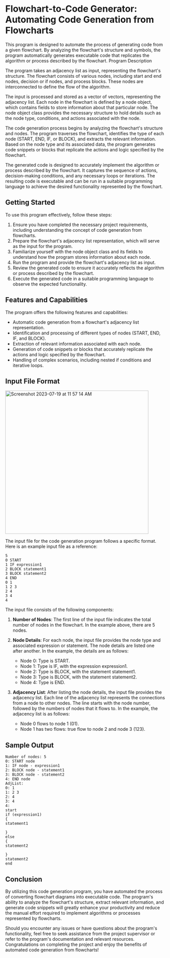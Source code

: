 # Flowchart-to-Code Generator: Automating Code Generation from Flowcharts

This program is designed to automate the process of generating code from a given flowchart. By analyzing the flowchart's structure and symbols, the program automatically generates executable code that replicates the algorithm or process described by the flowchart.
Program Description

The program takes an adjacency list as input, representing the flowchart's structure. The flowchart consists of various nodes, including start and end nodes, decision or if nodes, and process blocks. These nodes are interconnected to define the flow of the algorithm.

The input is processed and stored as a vector of vectors, representing the adjacency list. Each node in the flowchart is defined by a node object, which contains fields to store information about that particular node. The node object class provides the necessary structure to hold details such as the node type, conditions, and actions associated with the node.

The code generation process begins by analyzing the flowchart's structure and nodes. The program traverses the flowchart, identifies the type of each node (START, END, IF, or BLOCK), and extracts the relevant information. Based on the node type and its associated data, the program generates code snippets or blocks that replicate the actions and logic specified by the flowchart.

The generated code is designed to accurately implement the algorithm or process described by the flowchart. It captures the sequence of actions, decision-making conditions, and any necessary loops or iterations. The resulting code is executable and can be run in a suitable programming language to achieve the desired functionality represented by the flowchart.

## Getting Started

To use this program effectively, follow these steps:

  1. Ensure you have completed the necessary project requirements, including understanding the concept of code generation from flowcharts.
  2. Prepare the flowchart's adjacency list representation, which will serve as the input for the program.
  3. Familiarize yourself with the node object class and its fields to understand how the program stores information about each node.
  4. Run the program and provide the flowchart's adjacency list as input.
  5. Review the generated code to ensure it accurately reflects the algorithm or process described by the flowchart.
  6. Execute the generated code in a suitable programming language to observe the expected functionality.

## Features and Capabilities

The program offers the following features and capabilities:

  - Automatic code generation from a flowchart's adjacency list representation.
  - Identification and processing of different types of nodes (START, END, IF, and BLOCK).
  - Extraction of relevant information associated with each node.
  - Generation of code snippets or blocks that accurately replicate the actions and logic specified by the flowchart.
  - Handling of complex scenarios, including nested if conditions and iterative loops.

## Input File Format

<img width="451" alt="Screenshot 2023-07-19 at 11 57 14 AM" src="https://github.com/pdj555/Flowchart-to-Code-Generator/assets/102199778/b0716158-9b55-44ed-9f40-286c09478a51">

The input file for the code generation program follows a specific format. Here is an example input file as a reference:

    5
    0 START
    1 IF expression1
    2 BLOCK statement1
    3 BLOCK statement2
    4 END
    0 1 
    1 2 3 
    2 4 
    3 4
    4

The input file consists of the following components:

1. **Number of Nodes**: The first line of the input file indicates the total number of nodes in the flowchart. In the example above, there are 5 nodes.

2. **Node Details**: For each node, the input file provides the node type and associated expression or statement. The node details are listed one after another. In the example, the details are as follows:
    - Node 0: Type is START.
    - Node 1: Type is IF, with the expression expression1.
    - Node 2: Type is BLOCK, with the statement statement1.
    - Node 3: Type is BLOCK, with the statement statement2.
    - Node 4: Type is END.

3. **Adjacency List**: After listing the node details, the input file provides the adjacency list. Each line of the adjacency list represents the connections from a node to other nodes. The line starts with the node number, followed by the numbers of nodes that it flows to. In the example, the adjacency list is as follows:
    - Node 0 flows to node 1 (01).
    - Node 1 has two flows: true flow to node 2 and node 3 (123).

## Sample Output
    Number of nodes: 5
    0: START node
    1: IF node - expression1
    2: BLOCK node - statement1
    3: BLOCK node - statement2
    4: END node
    AdjList:
    0: 1
    1: 2 3
    2: 4
    3: 4
    4: 
    start
    if (expression1)
    {
    statement1
    
    }
    else
    {
    statement2
    
    }
    statement2
    end

## Conclusion

By utilizing this code generation program, you have automated the process of converting flowchart diagrams into executable code. The program's ability to analyze the flowchart's structure, extract relevant information, and generate code snippets will greatly enhance your productivity and reduce the manual effort required to implement algorithms or processes represented by flowcharts.

Should you encounter any issues or have questions about the program's functionality, feel free to seek assistance from the project supervisor or refer to the program's documentation and relevant resources. Congratulations on completing the project and enjoy the benefits of automated code generation from flowcharts!
